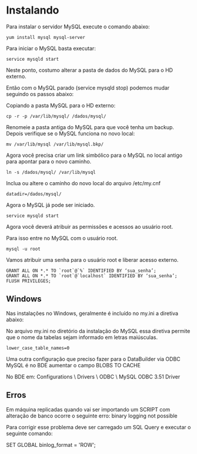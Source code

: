 # Instalando

Para instalar o servidor MySQL execute o comando abaixo:

    yum install mysql mysql-server

Para iniciar o MySQL basta executar:

    service mysqld start

Neste ponto, costumo alterar a pasta de dados do MySQL para o HD externo.

Então com o MySQL parado (service mysqld stop) podemos mudar seguindo os passos abaixo:

Copiando a pasta MySQL para o HD externo:

    cp -r -p /var/lib/mysql/ /dados/mysql/

Renomeie a pasta antiga do MySQL para que você tenha um backup. Depois verifique se o MySQL funciona no novo local:

    mv /var/lib/mysql /var/lib/mysql.bkp/

Agora você precisa criar um link simbólico para o MySQL no local antigo para apontar para o novo caminho.

    ln -s /dados/mysql/ /var/lib/mysql

Inclua ou altere o caminho do novo local do arquivo /etc/my.cnf

    datadir=/dados/mysql/

Agora o MySQL já pode ser iniciado.

    service mysqld start

Agora você deverá atribuir as permissões e acessos ao usuário root.

Para isso entre no MySQL com o usuário root.

    mysql -u root

Vamos atribuir uma senha para o usuário root e liberar acesso externo.

    GRANT ALL ON *.* TO `root`@`%` IDENTIFIED BY ‘sua_senha’;
    GRANT ALL ON *.* TO `root`@`localhost` IDENTIFIED BY ‘sua_senha’;
    FLUSH PRIVILEGES;

## Windows

Nas instalações no Windows, geralmente é incluído no my.ini a diretiva abaixo:

No arquivo my.ini no diretório da instalação do MySQL essa diretiva permite que o nome da tabelas sejam informado em letras maiúsculas.

    lower_case_table_names=0

Uma outra configuração que preciso fazer para o DataBuilder via ODBC MySQL é no BDE aumentar o campo BLOBS TO CACHE

No BDE em: Configurations \ Drivers \ ODBC \ MySQL ODBC 3.51 Driver

## Erros

Em máquina replicadas quando vai ser importando um SCRIPT com alteração de banco ocorre o seguinte erro: binary logging not possible

Para corrigir esse problema deve ser carregado um SQL Query e executar o seguinte comando:

SET GLOBAL binlog_format = 'ROW';
